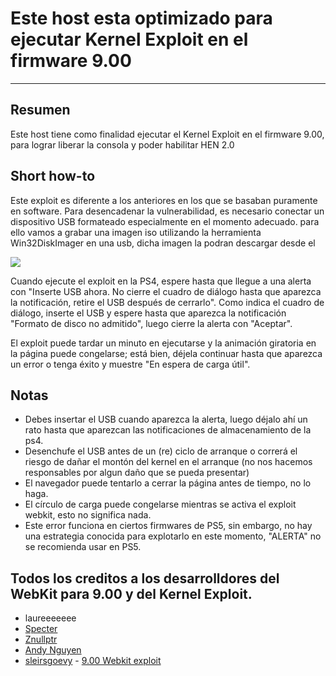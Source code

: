 # Este host esta optimizado para ejecutar Kernel Exploit en el firmware 9.00
---
## Resumen
Este host tiene como finalidad ejecutar el Kernel Exploit en el firmware 9.00, para lograr liberar la consola y poder habilitar HEN 2.0

## Short how-to
Este exploit es diferente a los anteriores en los que se basaban puramente en software. Para desencadenar la vulnerabilidad, es necesario conectar un dispositivo USB formateado especialmente en el momento adecuado. para ello vamos a grabar una imagen iso utilizando la herramienta Win32DiskImager en una usb, dicha imagen la podran descargar desde el 

![](https://i.imgur.com/qpiVQGo.png)

Cuando ejecute el exploit en la PS4, espere hasta que llegue a una alerta con "Inserte USB ahora. No cierre el cuadro de diálogo hasta que aparezca la notificación, retire el USB después de cerrarlo". Como indica el cuadro de diálogo, inserte el USB y espere hasta que aparezca la notificación "Formato de disco no admitido", luego cierre la alerta con "Aceptar".

El exploit puede tardar un minuto en ejecutarse y la animación giratoria en la página puede congelarse; está bien, déjela continuar hasta que aparezca un error o tenga éxito y muestre "En espera de carga útil".

## Notas
- Debes insertar el USB cuando aparezca la alerta, luego déjalo ahí un rato hasta que aparezcan las notificaciones de almacenamiento de la ps4.
- Desenchufe el USB antes de un (re) ciclo de arranque o correrá el riesgo de dañar el montón del kernel en el arranque (no nos hacemos responsables por algun daño que se pueda presentar)
- El navegador puede tentarlo a cerrar la página antes de tiempo, no lo haga.
- El círculo de carga puede congelarse mientras se activa el exploit webkit, esto no significa nada.
- Este error funciona en ciertos firmwares de PS5, sin embargo, no hay una estrategia conocida para explotarlo en este momento, "ALERTA" no se recomienda usar en PS5.


## Todos los creditos a los desarrolldores del WebKit para 9.00 y del Kernel Exploit.
- laureeeeeee
- [Specter](https://twitter.com/SpecterDev)
- [Znullptr](https://twitter.com/Znullptr)
- [Andy Nguyen](https://twitter.com/theflow0)
- [sleirsgoevy](https://twitter.com/sleirsgoevy) - [9.00 Webkit exploit](https://gist.github.com/sleirsgoevy/6beca32893909095f4bba1ce29167992)

